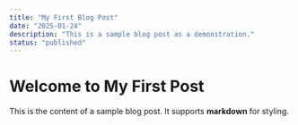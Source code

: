 ```yaml
---
title: "My First Blog Post"
date: "2025-01-24"
description: "This is a sample blog post as a demonstration."
status: "published"
---
```


# Welcome to My First Post

This is the content of a sample blog post. It supports **markdown** for styling.

